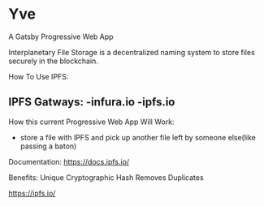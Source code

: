 # Yve

A Gatsby Progressive Web App

Interplanetary File Storage is a decentralized naming system to store files securely in the blockchain. 

How To Use IPFS:

IPFS Gatways:
-infura.io
-ipfs.io
-

How this current Progressive Web App Will Work:
- store a file with IPFS and pick up another file left by someone else(like passing a baton)

Documentation: https://docs.ipfs.io/

Benefits:
Unique Cryptographic Hash
Removes Duplicates

https://ipfs.io/

